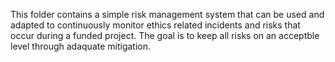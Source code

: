 This folder contains a simple risk management system that can be used and adapted to continuously monitor ethics related incidents and risks that occur during a funded project. The goal is to keep all risks on an acceptble level through adaquate mitigation.
